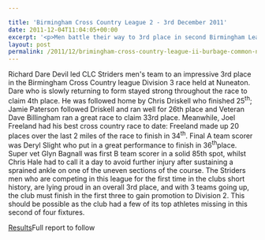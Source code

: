 ```yaml
---

title: 'Birmingham Cross Country League 2 - 3rd December 2011'
date: 2011-12-04T11:04:05+00:00
excerpt: '<p>Men battle their way to 3rd place in second Birmingham League cross country clash at Nuneaton...</p>'
layout: post
permalink: /2011/12/brimingham-cross-country-league-ii-burbage-common-nuneaton-3rd-december-2011/
---
```

</p> 

Richard Dare Devil led CLC Striders men's team to an impressive 3rd place in the Birmingham Cross Country league Division 3 race held at Nuneaton. Dare who is slowly returning to form stayed strong throughout the race to claim 4th place. He was followed home by Chris Driskell who finished 25<sup>th</sup>; Jamie Paterson followed Driskell and ran well for 26th place and Veteran Dave Billingham ran a great race to claim 33rd place. Meanwhile, Joel Freeland had his best cross country race to date: Freeland made up 20 places over the last 2 miles of the race to finish in 34<sup>th</sup>. Final A team scorer was Deryl Slight who put in a great performance to finish in 36<sup>th</sup>place. Super vet Glyn Bagnall was first B team scorer in a solid 85th spot, whilst Chris Hale had to call it a day to avoid further injury after sustaining a sprained ankle on one of the uneven sections of the course. The Striders men who are competing in this league for the first time in the clubs short history, are lying proud in an overall 3rd place, and with 3 teams going up, the club must finish in the first three to gain promotion to Division 2. This should be possible as the club had a few of its top athletes missing in this second of four fixtures. 

<a href="http://www.clcstriders-runningclub.co.uk/images/documents/bccl2.pdf" target="_blank" rel="nofollow">Results</a>Full report to follow